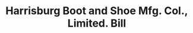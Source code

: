 ---
doi: 10.7916/D8R22CHK
date_other: '1902'
date_other_textual: '1902'
form: printed ephemera
genre:
- Invoices
name:
- Harrisburg Boot and Shoe Mfg. Col., Limited
object_in_context_url: https://biggert.cul.columbia.edu/items/view/ave_biggert_01695
subject_hierarchical_geographic:
- Harrisburg, Pennsylvania, United States
subject_name:
- Harrisburg Boot and Shoe Mfg. Col., Limited
title: Harrisburg Boot and Shoe Mfg. Col., Limited. Bill
sort_title: Harrisburg Boot and Shoe Mfg. Col., Limited. Bill
call_number: ave_biggert_01695
coordinates:
- 40.26972222222222,-76.87555555555555
pid: ave_biggert_01695
identifiers: ave_biggert_01695
thumbnail: https://derivativo-1.library.columbia.edu/iiif/2/ldpd:490707/full/!256,256/0/native.jpg
permalink: "/biggert/ave_biggert_01695/"
layout: iiif-image-page
---